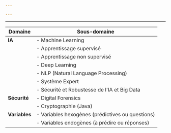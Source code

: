 ```yaml
---

---
```

---

| Domaine           | Sous-domaine                                                 |
|-------------------|--------------------------------------------------------------|
| **IA**            | - Machine Learning                                           |
|                   |   - Apprentissage supervisé                                   |
|                   |   - Apprentissage non supervisé                               |
|                   | - Deep Learning                                              |
|                   | - NLP (Natural Language Processing)                          |
|                   | - Système Expert                                             |
|                   | - Sécurité et Robustesse de l'IA et Big Data                 |
| **Sécurité**      | - Digital Forensics                                          |
|                   | - Cryptographie (Java)                                       |
| **Variables**     | - Variables hexogènes (prédictives ou questions)             |
|                   | - Variables endogènes (à prédire ou réponses)                |

